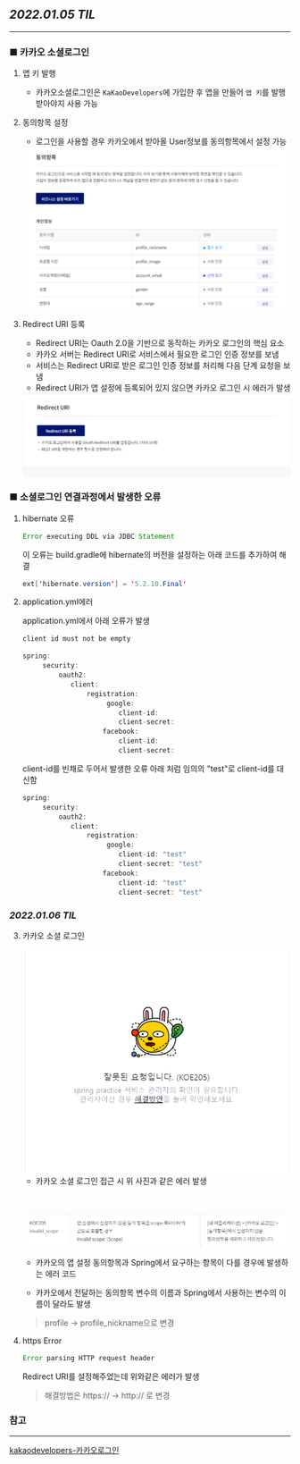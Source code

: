 
## ***2022.01.05 TIL***
<hr>

### ■ 카카오 소셜로그인

1. 앱 키 발행
    - 카카오소셜로그인은 `KaKaoDevelopers`에 가입한 후 앱을 만들어 `앱 키`를 발행받아야지 사용 가능

2. 동의항목 설정
    - 로그인을 사용할 경우 카카오에서 받아올 User정보를 동의항목에서 설정 가능
    <center>
    <img  width=500px src= "images\kakaoAgreement.png">
    </center>

3. Redirect URI 등록
    - Redirect URI는 Oauth 2.0을 기반으로 동작하는 카카오 로그인의 핵심 요소
    -  카카오 서버는 Redirect URI로 서비스에서 필요한 로그인 인증 정보를 보냄
    - 서비스는 Redirect URI로 받은 로그인 인증 정보를 처리해 다음 단계 요청을 보냄
    - Redirect URI가 앱 설정에 등록되어 있지 않으면 카카오 로그인 시 에러가 발생
    <img  align= center width=500px src= "images\kakaoRedirectURI.png">
    


### ■ 소셜로그인 연결과정에서 발생한 오류
1. hibernate 오류

    ```java 
    Error executing DDL via JDBC Statement
    ```
    이 오류는 build.gradle에 hibernate의 버전을 설정하는 아래 코드를 추가하여 해결

    ```java
    ext['hibernate.version'] = '5.2.10.Final'
    ```

2. application.yml에러

    application.yml에서 아래 오류가 발생
    ```java
    client id must not be empty
    ```

    ```java
    spring:     
         security:
             oauth2:
                client:
                    registration:
                         google:
                            client-id: 
                            client-secret: 
                        facebook:
                            client-id: 
                            client-secret: 
    ```

    client-id를 빈채로 두어서 발생한 오류
    아래 처럼 임의의 "test"로 client-id를 대신함

    ```java
    spring:     
         security:
             oauth2:
                client:
                    registration:
                         google:
                            client-id: "test"
                            client-secret: "test"
                        facebook:
                            client-id: "test"
                            client-secret: "test"
    ```

### ***2022.01.06 TIL***

3. 카카오 소셜 로그인 

    <img src= 'images\loginError.png' width=500px>
    
    - 카카오 소셜 로그인 접근 시 위 사진과 같은 에러 발생

    <br></br>
    <img src= 'images\kakaoLoginErrorCode.png' width=500px>
    - 카카오의 앱 설정 동의항목과 Spring에서 요구하는 항목이 다를 경우에 발생하는 에러 코드

    - 카카오에서 전달하는 동의항목 변수의 이름과 Spring에서 사용하는 변수의 이름이 달라도 발생

    > profile -> profile_nickname으로 변경

4. https Error

    ```java
    Error parsing HTTP request header 
    ```
    Redirect URI를 설정해주었는데 위와같은 에러가 발생

    > 해결방법은  https:// -> http:// 로 변경



    
### 참고
<hr>

[kakaodevelopers-카카오로그인](https://developers.kakao.com/docs/latest/ko/kakaologin/prerequisite#redirect-uri)